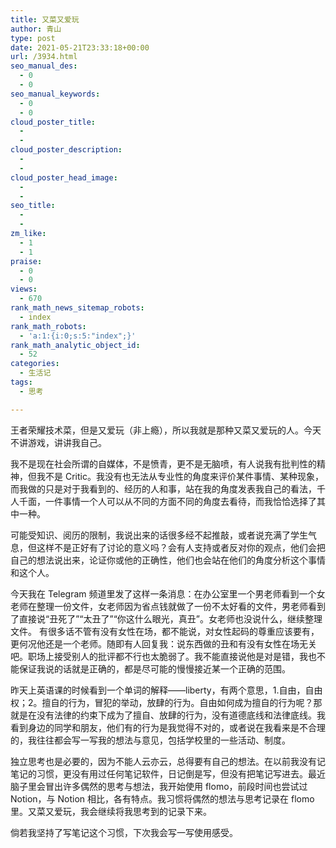 ```yaml
---
title: 又菜又爱玩
author: 青山
type: post
date: 2021-05-21T23:33:18+00:00
url: /3934.html
seo_manual_des:
  - 0
  - 0
seo_manual_keywords:
  - 0
  - 0
cloud_poster_title:
  - 
  - 
cloud_poster_description:
  - 
  - 
cloud_poster_head_image:
  - 
  - 
seo_title:
  - 
  - 
zm_like:
  - 1
  - 1
praise:
  - 0
  - 0
views:
  - 670
rank_math_news_sitemap_robots:
  - index
rank_math_robots:
  - 'a:1:{i:0;s:5:"index";}'
rank_math_analytic_object_id:
  - 52
categories:
  - 生活记
tags:
  - 思考

---
```

王者荣耀技术菜，但是又爱玩（非上瘾），所以我就是那种又菜又爱玩的人。今天不讲游戏，讲讲我自己。

我不是现在社会所谓的自媒体，不是愤青，更不是无脑喷，有人说我有批判性的精神，但我不是 Critic。我没有也无法从专业性的角度来评价某件事情、某种现象，而我做的只是对于我看到的、经历的人和事，站在我的角度发表我自己的看法，千人千面，一件事情一个人可以从不同的方面不同的角度去看待，而我恰恰选择了其中一种。

可能受知识、阅历的限制，我说出来的话很多经不起推敲，或者说充满了学生气息，但这样不是正好有了讨论的意义吗？会有人支持或者反对你的观点，他们会把自己的想法说出来，论证你或他的正确性，他们也会站在他们的角度分析这个事情和这个人。

今天我在 Telegram 频道里发了这样一条消息：在办公室里一个男老师看到一个女老师在整理一份文件，女老师因为省点钱就做了一份不太好看的文件，男老师看到了直接说“丑死了”“太丑了”“你这什么眼光，真丑”。女老师也没说什么，继续整理文件。 有很多话不管有没有女性在场，都不能说，对女性起码的尊重应该要有，更何况他还是一个老师。随即有人回复我：说东西做的丑和有没有女性在场无关吧。职场上接受别人的批评都不行也太脆弱了。我不能直接说他是对是错，我也不能保证我说的话就是正确的，都是尽可能的慢慢接近某一个正确的范围。

昨天上英语课的时候看到一个单词的解释——liberty，有两个意思，1.自由，自由权；2。擅自的行为，冒犯的举动，放肆的行为。自由如何成为擅自的行为呢？那就是在没有法律的约束下成为了擅自、放肆的行为，没有道德底线和法律底线。我看到身边的同学和朋友，他们有的行为是我觉得不对的，或者说在我看来是不合理的，我往往都会写一写我的想法与意见，包括学校里的一些活动、制度。

独立思考也是必要的，因为不能人云亦云，总得要有自己的想法。在以前我没有记笔记的习惯，更没有用过任何笔记软件，日记倒是写，但没有把笔记写进去。最近脑子里会冒出许多偶然的思考与想法，我开始使用 flomo，前段时间也尝试过 Notion，与 Notion 相比，各有特点。我习惯将偶然的想法与思考记录在 flomo 里。又菜又爱玩，我会继续将我思考到的记录下来。

倘若我坚持了写笔记这个习惯，下次我会写一写使用感受。